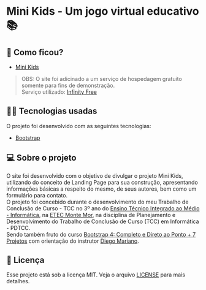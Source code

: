 # Mini Kids - Um jogo virtual educativo :books:

## :eyes: Como ficou?

- [Mini Kids](http://pferreirafabricio.gq)

> OBS: O site foi adicinado a um serviço de hospedagem gratuito somente para fins de demonstração.<br/>
> Serviço utilizado: [Infinity Free](https://infinityfree.net)

## :man_technologist: Tecnologias usadas

O projeto foi desenvolvido com as seguintes tecnologias:
- [Bootstrap](https://getbootstrap.com)

## :computer: Sobre o projeto

O site foi desenvolvido com o objetivo de divulgar o projeto Mini Kids, utilizando do conceito de Landing Page para sua construção, apresentando informações básicas a respeito do mesmo, de seus autores, bem como um formulário para contato. <br/>
O projeto foi concebido durante o desenvolvimento do meu Trabalho de Conclusão de Curso - TCC no 3º ano do [Ensino Técnico Integrado ao Médio - Informática](http://www.etecmontemor.com.br//index.php/course/show/9), na [ETEC Monte Mor](http://www.etecmontemor.com.br), na disciplina de Planejamento e Desenvolvimento do Trabalho de Conclusão de Curso (TCC) em Informática - PDTCC.<br/>
Sendo também fruto do curso [Bootstrap 4: Completo e Direto ao Ponto + 7 Projetos](https://www.udemy.com/course/bootstrap-framework/) com orientação do instrutor [Diego Mariano](https://www.linkedin.com/in/diego-mariano-9182b623/).

## :memo: Licença

Esse projeto está sob a licença MIT. Veja o arquivo [LICENSE](LICENSE.md) para mais detalhes.

